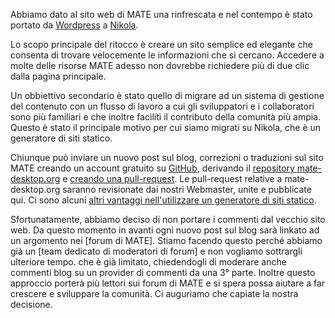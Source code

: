 <!-- 
.. link: 
.. description: 
.. tags: News
.. date: 2013/10/31 12:15:00
.. title: Rinfrescato il look al sito web
.. slug: website-redesign
.. author: Martin Wimpress
-->

Abbiamo dato al sito web di MATE una rinfrescata e nel contempo è stato portato da [Wordpress](https://www.wordpress.org) a [Nikola](https://getnikola.com).

Lo scopo principale del ritocco è creare un sito semplice ed elegante 
che consenta di trovare velocemente le informazioni che si cercano.
Accedere
a molte delle risorse MATE adesso non dovrebbe richiedere più di due clic dalla
pagina principale.

Un obbiettivo secondario è stato quello di migrare ad un sistema di gestione del contenuto con
un flusso di lavoro a cui gli sviluppatori e i collaboratori sono più familiari
e che inoltre faciliti il contributo della comunità più ampia. Questo
è stato il principale motivo per cui siamo migrati su Nikola, che è un
generatore di siti statico.

Chiunque può inviare un nuovo post sul blog, correzioni o traduzioni sul sito MATE creando un account gratuito su  [GitHub](Markdown), derivando il 
[repository mate-desktop.org](https://github.com/mate-desktop/mate-desktop.org)
e [creando una pull-request](https://help.github.com/articles/creating-a-pull-request).
Le pull-request relative a mate-desktop.org saranno revisionate dai nostri Webmaster, unite e pubblicate qui. Ci sono alcuni [altri vantaggi nell'utilizzare un generatore di siti statico](https://getnikola.com/handbook.html#why-static).

Sfortunatamente, abbiamo deciso di non portare i commenti dal vecchio
sito web. Da questo momento in avanti ogni nuovo post sul blog sarà linkato
ad un argomento nei [forum di MATE]. Stiamo
facendo questo perché abbiamo già un [team dedicato di moderatori di forum]
e non vogliamo sottrargli ulteriore tempo. che è già limitato, chiedendogli di moderare anche commenti blog su un provider di commenti da una 3° parte. Inoltre
questo approccio 
porterà più lettori sui forum di MATE e si spera possa aiutare a far crescere e sviluppare la comunità. Ci auguriamo che capiate la nostra decisione.
